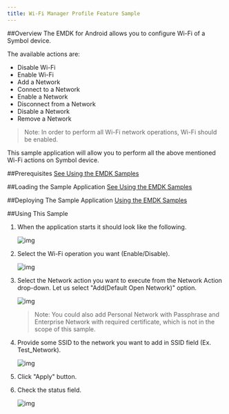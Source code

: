 ```yaml
---
title: Wi-Fi Manager Profile Feature Sample
---
```


##Overview
The EMDK for Android allows you to configure Wi-Fi of a Symbol device. 

The available actions are:
  
* Disable Wi-Fi  
* Enable Wi-Fi  
* Add a Network  
* Connect to a Network
* Enable a Network
* Disconnect from a Network
* Disable a Network
* Remove a Network

> Note: In order to perform all Wi-Fi network operations, Wi-Fi should be enabled.  

This sample application will allow you to perform all the above mentioned Wi-Fi actions on Symbol device.

##Prerequisites
[See Using the EMDK Samples](/emdk-for-android/4-0/guide/sample/emdksamples)

##Loading the Sample Application
[See Using the EMDK Samples](/emdk-for-android/4-0/guide/sample/emdksamples)

##Deploying The Sample Application
[Using the EMDK Samples](/emdk-for-android/4-0/guide/sample/emdksamples)

##Using This Sample

1. When the application starts it should look like the following.
  
	![img](/img/samples/wifi_1.png)
  
2. Select the Wi-Fi operation you want (Enable/Disable).
   
	![img](/img/samples/wifi_2.png)  	

3. Select the Network action you want to execute from the Network Action drop-down. 
	Let us select "Add(Default Open Network)" option.

	![img](/img/samples/wifi_3.png)

	> Note: You could also add Personal Network with Passphrase and Enterprise Network with required certificate, which is not in the scope of this sample. 
4. Provide some SSID to the network you want to add in SSID field (Ex. Test_Network).

	![img](/img/samples/wifi_4.png)

5. Click "Apply" button.

6. Check the status field.
   
	![img](/img/samples/wifi_5.png)  
	
